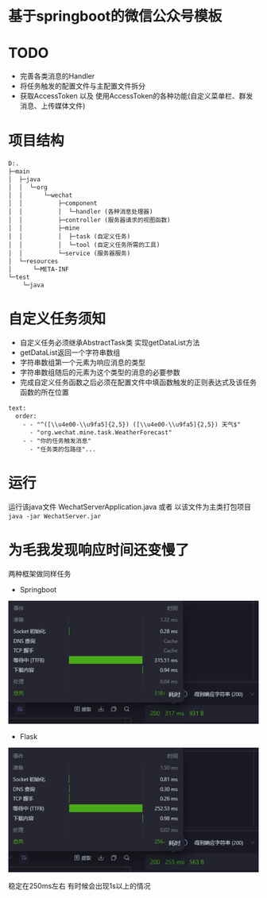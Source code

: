 # 基于springboot的微信公众号模板

# TODO
- 完善各类消息的Handler
- 将任务触发的配置文件与主配置文件拆分
- 获取AccessToken 以及 使用AccessToken的各种功能(自定义菜单栏、群发消息、上传媒体文件)


# 项目结构
```
D:.
├─main
│  ├─java
│  │  └─org
│  │      └─wechat
│  │          ├─component
│  │          │  └─handler (各种消息处理器)
│  │          ├─controller (服务器请求的视图函数)
│  │          ├─mine
│  │          │  ├─task (自定义任务)
│  │          │  └─tool (自定义任务所需的工具)
│  │          └─service (服务器服务)
│  └─resources
│      └─META-INF
└─test
    └─java

```
# 自定义任务须知
- 自定义任务必须继承AbstractTask类 实现getDataList方法
- getDataList返回一个字符串数组
- 字符串数组第一个元素为响应消息的类型
- 字符串数组随后的元素为这个类型的消息的必要参数
- 完成自定义任务函数之后必须在配置文件中填函数触发的正则表达式及该任务函数的所在位置
```
text:
  order:
    - - "^([\\u4e00-\\u9fa5]{2,5}) ([\\u4e00-\\u9fa5]{2,5}) 天气$"
      - "org.wechat.mine.task.WeatherForecast"
    - - "你的任务触发消息"
      - "任务类的包路径"...
```

# 运行
运行该java文件 WechatServerApplication.java 或者 以该文件为主类打包项目
`java -jar WechatServer.jar`

# 为毛我发现响应时间还变慢了
两种框架做同样任务
- Springboot

![img.png](doc/img.png)
- Flask

![img_1.png](doc/img_1.png)

稳定在250ms左右 有时候会出现1s以上的情况

